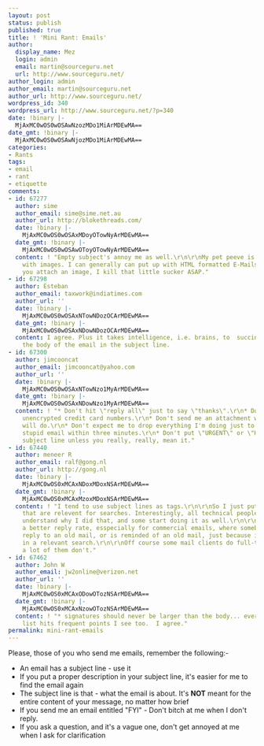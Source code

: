 ```yaml
---
layout: post
status: publish
published: true
title: ! 'Mini Rant: Emails'
author:
  display_name: Mez
  login: admin
  email: martin@sourceguru.net
  url: http://www.sourceguru.net/
author_login: admin
author_email: martin@sourceguru.net
author_url: http://www.sourceguru.net/
wordpress_id: 340
wordpress_url: http://www.sourceguru.net/?p=340
date: !binary |-
  MjAxMC0wOS0wOSAwNzozMDo1MiArMDEwMA==
date_gmt: !binary |-
  MjAxMC0wOS0wOSAwNjozMDo1MiArMDEwMA==
categories:
- Rants
tags:
- email
- rant
- etiquette
comments:
- id: 67277
  author: sime
  author_email: sime@sime.net.au
  author_url: http://blokethreads.com/
  date: !binary |-
    MjAxMC0wOS0wOSAxMDoyOTowNyArMDEwMA==
  date_gmt: !binary |-
    MjAxMC0wOS0wOSAwOToyOTowNyArMDEwMA==
  content: ! "Empty subject's annoy me as well.\r\n\r\nMy pet peeve is signature's
    with images. I can generally can put up with HTML formatted E-Mails. But boy if
    you attach an image, I kill that little sucker ASAP."
- id: 67298
  author: Esteban
  author_email: taxwork@indiatimes.com
  author_url: ''
  date: !binary |-
    MjAxMC0wOS0wOSAxNTowNDozOCArMDEwMA==
  date_gmt: !binary |-
    MjAxMC0wOS0wOSAxNDowNDozOCArMDEwMA==
  content: I agree. Plus it takes intelligence, i.e. brains, to  succinctly describe
    the body of the email in the subject line.
- id: 67300
  author: jimcooncat
  author_email: jimcooncat@yahoo.com
  author_url: ''
  date: !binary |-
    MjAxMC0wOS0wOSAxNTowNzo1MyArMDEwMA==
  date_gmt: !binary |-
    MjAxMC0wOS0wOSAxNDowNzo1MyArMDEwMA==
  content: ! "* Don't hit \"reply all\" just to say \"thanks\".\r\n* Don't send me
    unencrypted credit card numbers.\r\n* Don't send me an attachment when a link
    will do.\r\n* Don't expect me to drop everything I'm doing just to answer your
    stupid email within three minutes.\r\n* Don't put \"URGENT\" or \"Help!\" in your
    subject line unless you really, really, mean it."
- id: 67440
  author: meneer R
  author_email: ralf@gong.nl
  author_url: http://gong.nl
  date: !binary |-
    MjAxMC0wOS0xMCAxNDoxMDoxNSArMDEwMA==
  date_gmt: !binary |-
    MjAxMC0wOS0xMCAxMzoxMDoxNSArMDEwMA==
  content: ! "I tend to use subject lines as tags.\r\n\r\nSo I just put in a few words
    that are relevent for searches. Interestingly, all technical people I know immediately
    understand why I did that, and some start doing it as well.\r\n\r\nI tend to see
    a better reply rate, esspecially for commercial emails, where somebody wants to
    reply to an old mail, or is reminded of an old mail, just because it shows up
    in a relevant search.\r\n\r\nOff course some mail clients do full-text searching,
    a lot of them don't."
- id: 67462
  author: John W
  author_email: jw2online@verizon.net
  author_url: ''
  date: !binary |-
    MjAxMC0wOS0xMCAxODowOTozNSArMDEwMA==
  date_gmt: !binary |-
    MjAxMC0wOS0xMCAxNzowOTozNSArMDEwMA==
  content: ! "* signatures should never be larger than the body... ever\r\n\r\nThe
    list hits frequent points I see too.  I agree."
permalink: mini-rant-emails
---
```

<p>Please, those of you who send me emails, remember the following:-</p>
<ul>
<li>An email has a subject line - use it</li>
<li>If you put a proper description in your subject line, it's easier for me to find the email again</li>
<li>The subject line is that - what the email is about.  It's <strong>NOT</strong> meant for the entire content of your message, no matter how brief</li>
<li>If you send me an email entitled "FYI" - Don't bitch at me when I don't reply.</li>
<li>If you ask a question, and it's a vague one, don't get annoyed at me when I ask for clarification</li>
</ul>
